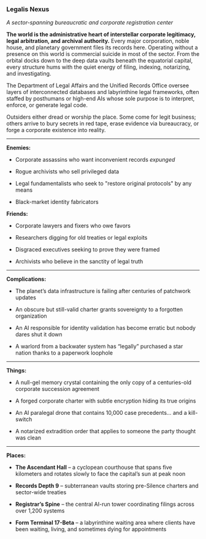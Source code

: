 ### **Legalis Nexus**

_A sector-spanning bureaucratic and corporate registration center_

**The world is the administrative heart of interstellar corporate legitimacy, legal arbitration, and archival authority.** Every major corporation, noble house, and planetary government files its records here. Operating without a presence on this world is commercial suicide in most of the sector. From the orbital docks down to the deep data vaults beneath the equatorial capital, every structure hums with the quiet energy of filing, indexing, notarizing, and investigating.

The Department of Legal Affairs and the Unified Records Office oversee layers of interconnected databases and labyrinthine legal frameworks, often staffed by posthumans or high-end AIs whose sole purpose is to interpret, enforce, or generate legal code.

Outsiders either dread or worship the place. Some come for legit business; others arrive to bury secrets in red tape, erase evidence via bureaucracy, or forge a corporate existence into reality.

---

**Enemies:**

- Corporate assassins who want inconvenient records _expunged_
    
- Rogue archivists who sell privileged data
    
- Legal fundamentalists who seek to "restore original protocols" by any means
    
- Black-market identity fabricators
    

**Friends:**

- Corporate lawyers and fixers who owe favors
    
- Researchers digging for old treaties or legal exploits
    
- Disgraced executives seeking to prove they were framed
    
- Archivists who believe in the sanctity of legal truth
    

---

**Complications:**

- The planet’s data infrastructure is failing after centuries of patchwork updates
    
- An obscure but still-valid charter grants sovereignty to a forgotten organization
    
- An AI responsible for identity validation has become erratic but nobody dares shut it down
    
- A warlord from a backwater system has “legally” purchased a star nation thanks to a paperwork loophole
    

---

**Things:**

- A null-gel memory crystal containing the only copy of a centuries-old corporate succession agreement
    
- A forged corporate charter with subtle encryption hiding its true origins
    
- An AI paralegal drone that contains 10,000 case precedents… and a kill-switch
    
- A notarized extradition order that applies to someone the party thought was clean
    

---

**Places:**

- **The Ascendant Hall** – a cyclopean courthouse that spans five kilometers and rotates slowly to face the capital’s sun at peak noon
    
- **Records Depth 9** – subterranean vaults storing pre-Silence charters and sector-wide treaties
    
- **Registrar’s Spine** – the central AI-run tower coordinating filings across over 1,200 systems
    
- **Form Terminal 17-Beta** – a labyrinthine waiting area where clients have been waiting, living, and sometimes dying for appointments